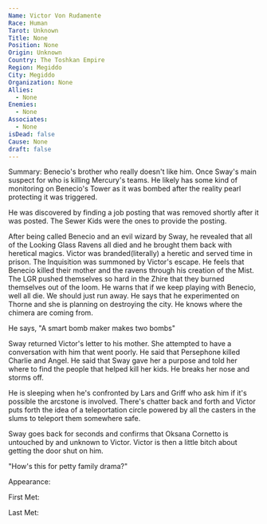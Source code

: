 ```yaml
---
Name: Victor Von Rudamente
Race: Human
Tarot: Unknown
Title: None
Position: None
Origin: Unknown
Country: The Toshkan Empire
Region: Megiddo
City: Megiddo
Organization: None
Allies:
  - None
Enemies:
  - None
Associates:
  - None
isDead: false
Cause: None
draft: false
---
```

Summary:
Benecio's brother who really doesn't like him. Once Sway's main suspect for who is killing Mercury's teams. He likely has some kind of monitoring on Benecio's Tower as it was bombed after the reality pearl protecting it was triggered.

He was discovered by finding a job posting that was removed shortly after it was posted. The Sewer Kids were the ones to provide the posting.

After being called Benecio and an evil wizard by Sway, he revealed that all of the Looking Glass Ravens all died and he brought them back with heretical magics. Victor was branded(literally) a heretic and served time in prison. The Inquisition was summoned by Victor's escape. He feels that Benecio killed their mother and the ravens through his creation of the Mist.  The LGR pushed themselves so hard in the Zhire that they burned themselves out of the loom. He warns that if we keep playing with Benecio, well all die. We should just run away. He says that he experimented on Thorne and she is planning on destroying the city. He knows where the chimera are coming from. 

He says, "A smart bomb maker makes two bombs"

Sway returned Victor's letter to his mother. She attempted to have a conversation with him that went poorly. He said that Persephone killed Charlie and Angel. He said that Sway gave her a purpose and told her where to find the people that helped kill her kids. He breaks her nose and storms off. 

He is sleeping when he's confronted by Lars and Griff who ask him if it's possible the arcstone is involved. There's chatter back and forth and Victor puts forth the idea of a teleportation circle powered by all the casters in the slums to teleport them somewhere safe. 

Sway goes back for seconds and confirms that Oksana Cornetto is untouched by and unknown to Victor. Victor is then a little bitch about getting the door shut on him.

"How's this for petty family drama?"

Appearance: 

First Met: 

Last Met: 

